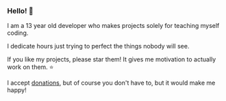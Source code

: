 ### Hello! 👋

I am a 13 year old developer who makes projects solely for teaching myself coding.

I dedicate hours just trying to perfect the things nobody will see.

If you like my projects, please star them! It gives me motivation to actually work on them. ⭐️

I accept [donations](https://www.cash.app/corefulz), but of course you don't have to, but it would make me happy!
